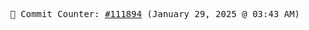 <p align="center">
    <samp>
        📮 Commit Counter: <a href="https://github.com/Javascript-void0/Javascript-void0/commits/main">#111894</a> (January 29, 2025 @ 03:43 AM)
    </samp>
</p>